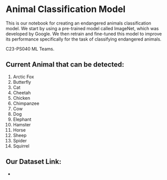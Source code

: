 # Animal Classification Model

This is our notebook for creating an endangered animals classification model. We start by using a pre-trained model called ImageNet, which was developed by Google. We then retrain and fine-tuned this model to improve its performance specifically for the task of classifying endangered animals.

C23-PS040 ML Teams.

## Current Animal that can be detected:
1. Arctic Fox
2. Butterfly
3. Cat
4. Cheetah
5. Chicken
6. Chimpanzee
7. Cow
8. Dog
9. Elephant
10. Hamster
11. Horse
12. Sheep
13. Spider
14. Squirrel

## Our Dataset Link:
- 
